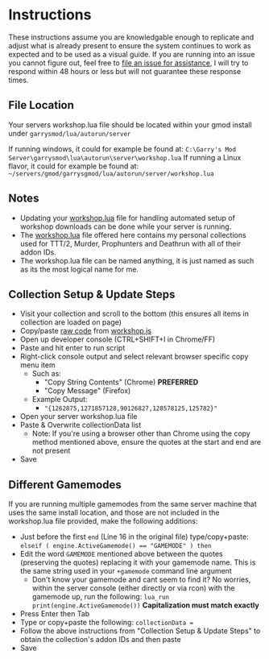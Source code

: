 # Instructions
These instructions assume you are knowledgable enough to replicate and adjust what is already present to ensure the system continues to work as expected and to be used as a visual guide. If you are running into an issue you cannot figure out, feel free to [file an issue for assistance](https://github.com/Kalbintion/GMOD-Aides/issues/new), I will try to respond within 48 hours or less but will not guarantee these response times.

## File Location
Your servers workshop.lua file should be located within your gmod install under `garrysmod/lua/autorun/server`

If running windows, it could for example be found at: `C:\Garry's Mod Server\garrysmod\lua\autorun\server\workshop.lua`
If running a Linux flavor, it could for example be found at: `~/servers/gmod/garrysgmod/lua/autorun/server/workshop.lua`

## Notes
* Updating your [workshop.lua](workshop.lua) file for handling automated setup of workshop downloads can be done while your server is running.
* The [workshop.lua](workshop.lua) file offered here contains my personal collections used for TTT/2, Murder, Prophunters and Deathrun with all of their addon IDs.
* The workshop.lua file can be named anything, it is just named as such as its the most logical name for me.

## Collection Setup & Update Steps
  * Visit your collection and scroll to the bottom (this ensures all items in collection are loaded on page)
  * Copy/paste [raw code](https://raw.githubusercontent.com/Kalbintion/GMOD-Aides/main/lua/autorun/server/workshop.js) from [workshop.js](workshop.js)
  * Open up developer console (CTRL+SHIFT+I in Chrome/FF)
  * Paste and hit enter to run script
  * Right-click console output and select relevant browser specific copy menu item
    * Such as:
      * "Copy String Contents" (Chrome) **PREFERRED**
      * "Copy Message" (Firefox)
    * Example Output:
      * `"{1262875,1271857128,90126827,128578125,125782}"`
  * Open your server workshop.lua file
  * Paste & Overwrite collectionData list
    * Note: If you're using a browser other than Chrome using the copy method mentioned above, ensure the quotes at the start and end are not present
  * Save

## Different Gamemodes
If you are running multiple gamemodes from the same server machine that uses the same install location, and those are not included in the workshop.lua file provided, make the following additions:

* Just before the first `end` (Line 16 in the original file) type/copy+paste: `elseif ( engine.ActiveGamemode() == "GAMEMODE" ) then`
* Edit the word `GAMEMODE` mentioned above between the quotes (preserving the quotes) replacing it with your gamemode name. This is the same string used in your `+gamemode` command line argument
  * Don't know your gamemode and cant seem to find it? No worries, within the server console (either directly or via rcon) with the gamemode up, run the following: `lua_run print(engine.ActiveGamemode())` **Capitalization must match exactly**
* Press Enter then Tab
* Type or copy+paste the following: `collectionData = `
* Follow the above instructions from "Collection Setup & Update Steps" to obtain the collection's addon IDs and then paste
* Save
